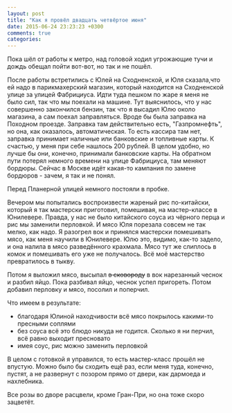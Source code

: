 ```yaml
---
layout: post
title: "Как я провёл двадцать четвёртое июня"
date: 2015-06-24 23:23:23 +0300
comments: true
categories: 
---
```

Пока шёл от работы к метро, над головой ходил угрожающие тучи и дождь обещал пойти вот-вот, но так и не пошёл.

После работы встретились с Юлей на Сходненской, и Юля сказала,что ей надо в парикмахерский магазин, который находится на Сходненской улице за улицей Фабрициуса. Идти туда пешком по жаре я меня не было сил, так что мы поехали на машине. Тут выяснилось, что у нас совершенно закончился бензин, так что я высадил Юлю около магазина, а сам поехал заправляться. Вроде бы была заправка на Походном проезде. Заправка там действительно есть, "Газпромнефть", но она, как оказалось, автоматическая. То есть кассира там нет, заправка принимает наличные или банковские и топливные карты. К счастью, у меня при себе нашлось 200 рублей. В целом удобно, но лучше бы они, конечно, принимали банковские карты. На обратном пути потерял немного времени на улице Фабрициуса, там меняют бордюры. Сейчас в Москве идёт какая-то кампания по замене бордюров - зачем, я так и не понял.

Перед Планерной улицей немного постояли в пробке.

Вечером мы попытались воспроизвести жареный рис по-китайски, который я так мастерски приготовил, помешивая, на мастер-классе в Юнилевере. Правда, у нас не было китайского соуса из чёрного перца и рис мы заменили перловкой. И мясо Юля порезала совсем не так мелко, как надо. Я разогрел вок и принялся мастерски помешивать мясо, как меня научили в Юнилевере. Юлю это, видимо, как-то задело, и она налила в мясо разведённого крахмала. Мясо тут же слиплось в комок и помешивать его уже не получалось. Всё моё мастерство превратилось в тыкву.

Потом я выложил мясо, высыпал ~~в сковороду~~ в вок нарезанный чеснок и разбил яйцо. Пока разбивал яйцо, чеснок успел пригореть. Потом добавил перловку и мясо, посолил и поперчил.

Что имеем в результате:

- благодаря Юлиной находчивости всё мясо покрылось какими-то пресными соплями
- без соуса всё это блюдо никуда не годится. Сколько я ни перчил, всё равно выходит пресновато
- имея соус, рис можно заменить перловкой

В целом с готовкой я управился, то есть мастер-класс прошёл не впустую. Можно было бы сходить ещё раз, если меня туда, конечно, пустят, а не развернут с позором прямо от двери, как дармоеда и нахлебника.

Все розы во дворе расцвели, кроме Гран-При, но она тоже скоро зацветёт.